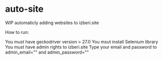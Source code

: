 # auto-site
WIP automaticly adding websites to izberi.site

How to run:

You must have geckodriver version > 27.0
You msut install Selenium library
You must have admin rights to izberi.site
Type your email and password to admin_email="" and admin_password=""
